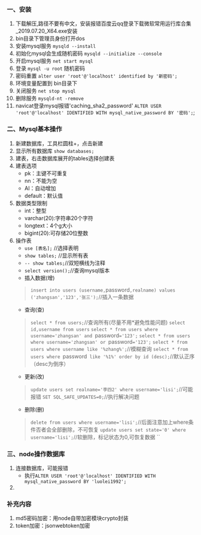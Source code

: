 ### 一、安装
1. 下载解压,路径不要有中文，安装报错百度云qq登录下载微软常用运行库合集_2019.07.20_X64.exe安装
2. bin目录下管理员身份打开dos
3. 安装mysql服务  `mysqld --install`
4. 初始化mysql会生成随机密码  `mysqld --initialize --console`
5. 开启mysql服务   `net start mysql`
6. 登录   `mysql -u root` 随机密码
7. 密码重置   `alter user 'root'@'localhost' identified by '新密码';`
8. 环境变量配置到 bin目录下
9. 关闭服务  `net stop mysql`
10. 删除服务  `mysqld-nt -remove`
11. navicat登录mysql报错'caching_sha2_password'  `ALTER USER 'root'@'localhost' IDENTIFIED WITH mysql_native_password BY '密码';`;

### 二、Mysql基本操作
1. 新建数据库，工具栏圆柱+，点击新建
2. 显示所有数据库  `show databases;`
3. 建表，右击数据库展开的tables选择创建表
4. 建表选项 
    - pk：主键不可重复
    - nn：不能为空
    - AI：自动增加
    - default：默认值
5. 数据类型限制
    - int：整型
    - varchar(20):字符串20个字符
    - longtext：4个g大小
    - bigint(20):可存储20位整数
6. 操作表
    - `use [表名];` //选择表明
    - `show tables;`  //显示所有表
    - `-- show tables;`//双短横线为注释
    - `select version();`//查询mysql版本
    - 插入数据(增)
    > `insert into users (username,`password`,realname) values ('zhangsan','123','张三');`//插入一条数据
    - 查询(查)
    > `select * from users;`//查询所有(尽量不用*避免性能问题)
    > `select id,username from users`
    > `select * from users where username='zhangsan' and `password`='123';`
    > `select * from users where username='zhangsan' or `password`='123';`
    > `select * from users where username like '%zhang%';`//模糊查询
    > `select * from users where `password` like '%1%' order by id (desc);`//默认正序（desc为倒序）
    - 更新(改)
    > `update users set realname='李四2' where username='lisi';`//可能报错
    > `SET SQL_SAFE_UPDATES=0;`//执行解决问题
    - 删除(删)
    > `delete from users where username='lisi';`//后面注意加上where条件否者会全部删除，不可恢复
    > `update users set state='0' where username='lisi';`//软删除，标记状态为0,可恢复数据
    > ``
### 三、node操作数据库
1. 连接数据库，可能报错
    - 执行`ALTER USER 'root'@'localhost' IDENTIFIED WITH mysql_native_password BY 'luolei1992';`
2. 




### 补充内容
1. md5密码加密：用node自带加密模块crypto封装
2. token加密：jsonwebtoken加密
